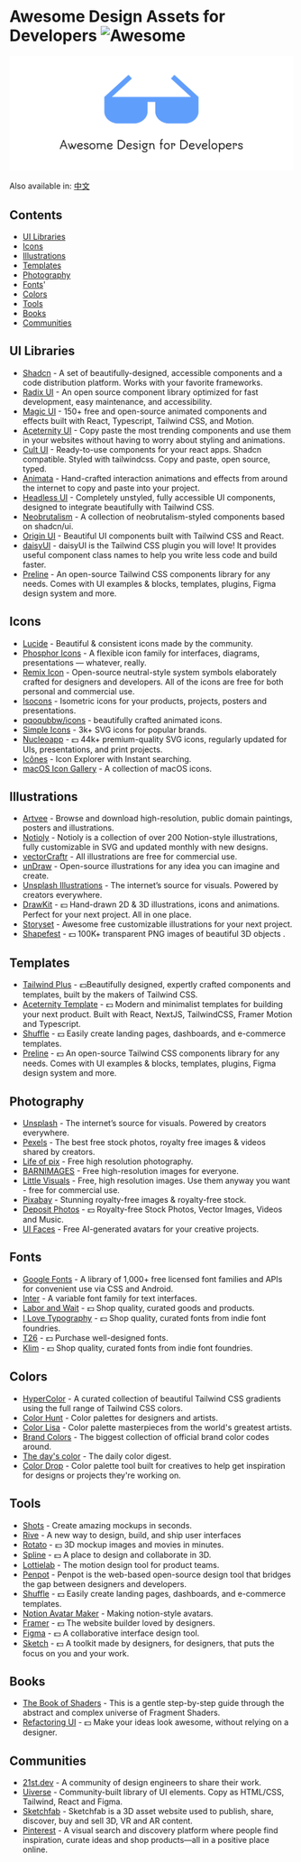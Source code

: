 # Awesome Design Assets for Developers ![Awesome](https://awesome.re/badge.svg)

![Banner](banner.svg)

Also available in: [中文](README.zh.md)

## Contents

- [UI Libraries](#ui-libraries)
- [Icons](#icons)
- [Illustrations](#illustrations)
- [Templates](#templates)
- [Photography](#photography)
- [Fonts](#fonts)'
- [Colors](#colors)
- [Tools](#tools)
- [Books](#books)
- [Communities](#communities)

## UI Libraries

- [Shadcn](https://ui.shadcn.com) - A set of beautifully-designed, accessible components and a code distribution platform. Works with your favorite frameworks.
- [Radix UI](https://www.radix-ui.com/) - An open source component library optimized for fast development, easy maintenance, and accessibility.
- [Magic UI](https://magicui.design) - 150+ free and open-source animated components and effects built with React, Typescript, Tailwind CSS, and Motion.
- [Aceternity UI](https://ui.aceternity.com) - Copy paste the most trending components and use them in your websites without having to worry about styling and animations.
- [Cult UI](https://www.cult-ui.com) - Ready-to-use components for your react apps. Shadcn compatible. Styled with tailwindcss. Copy and paste, open source, typed.
- [Animata](https://animata.design) - Hand-crafted interaction animations and effects from around the internet to copy and paste into your project.
- [Headless UI](https://headlessui.com) - Completely unstyled, fully accessible UI components, designed to integrate beautifully with Tailwind CSS.
- [Neobrutalism](https://www.neobrutalism.dev) - A collection of neobrutalism-styled components based on shadcn/ui.
- [Origin UI](https://originui.com) - Beautiful UI components built with Tailwind CSS and React.
- [daisyUI](https://daisyui.com) - daisyUI is the Tailwind CSS plugin you will love! It provides useful component class names to help you write less code and build faster.
- [Preline](https://preline.co) - An open-source Tailwind CSS components library for any needs. Comes with UI examples & blocks, templates, plugins, Figma design system and more.

## Icons

- [Lucide](https://lucide.dev/) - Beautiful & consistent icons made by the community.
- [Phosphor Icons](https://phosphoricons.com) - A flexible icon family for interfaces, diagrams, presentations — whatever, really.
- [Remix Icon](https://remixicon.com) - Open-source neutral-style system symbols elaborately crafted for designers and developers. All of the icons are free for both personal and commercial use.
- [Isocons](https://www.isocons.app) - Isometric icons for your products, projects, posters and presentations.
- [pqoqubbw/icons](https://icons.pqoqubbw.dev) - beautifully crafted animated icons.
- [Simple Icons](https://simpleicons.org) - 3k+ SVG icons for popular brands.
- [Nucleoapp](https://nucleoapp.com) - 💵 44k+ premium-quality SVG icons, regularly updated for UIs, presentations, and print projects.
- [Icônes](https://icones.js.org) - Icon Explorer with Instant searching.
- [macOS Icon Gallery](https://www.macosicongallery.com) - A collection of macOS icons.

## Illustrations

- [Artvee](https://artvee.com) - Browse and download high-resolution, public domain paintings, posters and illustrations.
- [Notioly](https://notioly.com) - Notioly is a collection of over 200 Notion-style illustrations, fully customizable in SVG and updated monthly with new designs.
- [vectorCraftr](https://vectorcraftr.com) - All illustrations are free for commercial use.
- [unDraw](https://undraw.co) - Open-source illustrations for any idea you can imagine and create.
- [Unsplash Illustrations](https://unsplash.com/illustrations) - The internet’s source for visuals. Powered by creators everywhere.
- [DrawKit](https://www.drawkit.com) - 💵 Hand-drawn 2D & 3D illustrations, icons and animations. Perfect for your next project. All in one place.
- [Storyset](https://storyset.com) - Awesome free customizable illustrations for your next project.
- [Shapefest](https://shapefest.com) - 💵 100K+ transparent PNG images of beautiful 3D objects .

## Templates

- [Tailwind Plus](https://tailwindcss.com/plus) - 💵Beautifully designed, expertly crafted components and templates, built by the makers of Tailwind CSS.
- [Aceternity Template](https://pro.aceternity.com/templates) - 💵 Modern and minimalist templates for building your next product. Built with React, NextJS, TailwindCSS, Framer Motion and Typescript.
- [Shuffle](https://shuffle.dev/) - 💵 Easily create landing pages, dashboards, and e-commerce templates.
- [Preline](https://preline.co) - 💵 An open-source Tailwind CSS components library for any needs. Comes with UI examples & blocks, templates, plugins, Figma design system and more.

## Photography

- [Unsplash](https://unsplash.com) - The internet’s source for visuals. Powered by creators everywhere.
- [Pexels](https://www.pexels.com) - The best free stock photos, royalty free images & videos shared by creators.
- [Life of pix](https://www.lifeofpix.com) - Free high resolution photography.
- [BARNIMAGES](https://barnimages.com) - Free high-resolution images for everyone.
- [Little Visuals](https://littlevisuals.co) - Free, high resolution images. Use them anyway you want - free for commercial use.
- [Pixabay](https://pixabay.com) - Stunning royalty-free images & royalty-free stock.
- [Deposit Photos](https://depositphotos.com) - 💵 Royalty-free Stock Photos, Vector Images, Videos and Music.
- [UI Faces](https://uifaces.co) - Free AI-generated avatars for your creative projects.

## Fonts

- [Google Fonts](https://fonts.google.com) - A library of 1,000+ free licensed font families and APIs for convenient use via CSS and Android.
- [Inter](https://rsms.me/inter/) - A variable font family for text interfaces.
- [Labor and Wait](https://www.laborandwait.xyz) - 💵 Shop quality, curated goods and products.
- [I Love Typography](https://fonts.ilovetypography.com) - 💵 Shop quality, curated fonts from indie font foundries.
- [T26](https://www.t26.com) - 💵 Purchase well-designed fonts.
- [Klim](https://klim.co.nz) - 💵 Shop quality, curated fonts from indie font foundries.

## Colors

- [HyperColor](https://hypercolor.dev) - A curated collection of beautiful Tailwind CSS gradients using the full range of Tailwind CSS colors.
- [Color Hunt](https://colorhunt.co) - Color palettes for designers and artists.
- [Color Lisa](https://colorlisa.com) - Color palette masterpieces from the world's greatest artists.
- [Brand Colors](https://brandcolors.net) - The biggest collection of official brand color codes around.
- [The day's color](https://www.thedayscolor.com) - The daily color digest.
- [Color Drop](https://colordrop.io) - Color palette tool built for creatives to help get inspiration for designs or projects they're working on.

## Tools

- [Shots](https://shots.so) - Create amazing mockups in seconds.
- [Rive](https://rive.app) - A new way to design, build, and ship user interfaces
- [Rotato](https://rotato.app) - 💵 3D mockup images and movies in minutes.
- [Spline](https://spline.design) - 💵 A place to design and collaborate in 3D.
- [Lottielab](https://www.lottielab.com) - The motion design tool for product teams.
- [Penpot](https://penpot.app) - Penpot is the web-based open-source design tool that bridges the gap between designers and developers.
- [Shuffle](https://shuffle.dev/) - 💵 Easily create landing pages, dashboards, and e-commerce templates.
- [Notion Avatar Maker](https://notion-avatar.app) - Making notion-style avatars.
- [Framer](https://www.framer.com) - 💵 The website builder loved by designers.
- [Figma](https://www.figma.com) - 💵 A collaborative interface design tool.
- [Sketch](https://www.sketch.com) - 💵 A toolkit made by designers, for designers, that puts the focus on you and your work.

## Books

- [The Book of Shaders](https://thebookofshaders.com) - This is a gentle step-by-step guide through the abstract and complex universe of Fragment Shaders.
- [Refactoring UI](https://www.refactoringui.com) - 💵 Make your ideas look awesome, without relying on a designer.

## Communities

- [21st.dev](https://21st.dev) - A community of design engineers to share their work.
- [Uiverse](https://uiverse.io) - Community-built library of UI elements. Copy as HTML/CSS, Tailwind, React and Figma.
- [Sketchfab](https://sketchfab.com) - Sketchfab is a 3D asset website used to publish, share, discover, buy and sell 3D, VR and AR content.
- [Pinterest](https://pinterest.com) - A visual search and discovery platform where people find inspiration, curate ideas and shop products—all in a positive place online.
